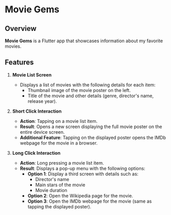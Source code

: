 # Movie Gems

## Overview
**Movie Gems** is a Flutter app that showcases information about my favorite movies.

## Features
1. **Movie List Screen**
    - Displays a list of movies with the following details for each item:
        - Thumbnail image of the movie poster on the left.
        - Title of the movie and other details (genre, director's name, release year).

2. **Short Click Interaction**
    - **Action**: Tapping on a movie list item.
    - **Result**: Opens a new screen displaying the full movie poster on the entire device screen.
    - **Additional Feature**: Tapping on the displayed poster opens the IMDb webpage for the movie in a browser.

3. **Long Click Interaction**
    - **Action**: Long pressing a movie list item.
    - **Result**: Displays a pop-up menu with the following options:
        - **Option 1**: Display a third screen with details such as:
            - Director's name
            - Main stars of the movie
            - Movie duration
        - **Option 2**: Open the Wikipedia page for the movie.
        - **Option 3**: Open the IMDb webpage for the movie (same as tapping the displayed poster).